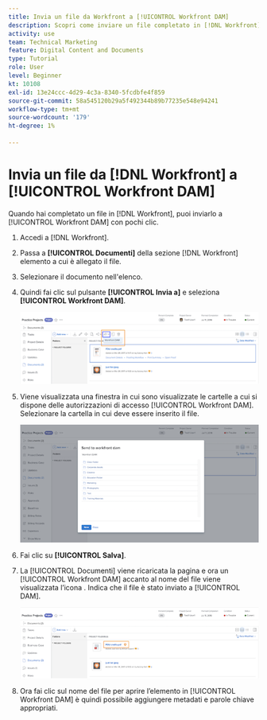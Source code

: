 ```yaml
---
title: Invia un file da Workfront a [!UICONTROL Workfront DAM]
description: Scopri come inviare un file completato in [!DNL Workfront] a [!UICONTROL Workfront DAM].
activity: use
team: Technical Marketing
feature: Digital Content and Documents
type: Tutorial
role: User
level: Beginner
kt: 10108
exl-id: 13e24ccc-4d29-4c3a-8340-5fcdbfe4f859
source-git-commit: 58a545120b29a5f492344b89b77235e548e94241
workflow-type: tm+mt
source-wordcount: '179'
ht-degree: 1%

---
```


# Invia un file da [!DNL Workfront] a [!UICONTROL Workfront DAM]

Quando hai completato un file in [!DNL Workfront], puoi inviarlo a [!UICONTROL Workfront DAM] con pochi clic.

1. Accedi a [!DNL Workfront].
1. Passa a **[!UICONTROL Documenti]** della sezione [!DNL Workfront] elemento a cui è allegato il file.
1. Selezionare il documento nell&#39;elenco.
1. Quindi fai clic sul pulsante **[!UICONTROL Invia a]** e seleziona **[!UICONTROL Workfront DAM]**.

   ![Un&#39;immagine del [!UICONTROL Condividi su] icona in [!DNL Workfront]](assets/04-send-to-wrkfront-dam.png)

1. Viene visualizzata una finestra in cui sono visualizzate le cartelle a cui si dispone delle autorizzazioni di accesso [!UICONTROL Workfront DAM]. Selezionare la cartella in cui deve essere inserito il file.

   ![Immagine della finestra che mostra le cartelle a cui si dispone delle autorizzazioni di [!UICONTROL Workfront DAM]](assets/05-workfront-dam-folders.png)

1. Fai clic su **[!UICONTROL Salva]**.
1. La [!UICONTROL Documenti] viene ricaricata la pagina e ora un [!UICONTROL Workfront DAM] accanto al nome del file viene visualizzata l’icona . Indica che il file è stato inviato a [!UICONTROL DAM].

   ![Un&#39;immagine del [!UICONTROL Workfront DAM] accanto al nome del file](assets/06-dam-logo.png)

1. Ora fai clic sul nome del file per aprire l’elemento in [!UICONTROL Workfront DAM] è quindi possibile aggiungere metadati e parole chiave appropriati.
